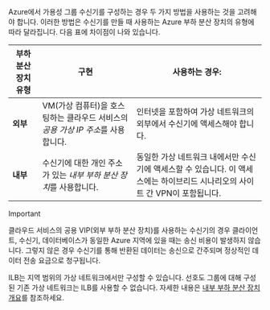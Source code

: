 Azure에서 가용성 그룹 수신기를 구성하는 경우 두 가지 방법을 사용하는 것을 고려해야 합니다. 이러한 방법은 수신기를 만들 때 사용하는 Azure 부하 분산 장치의 유형에 따라 달라집니다. 다음 표에 차이점이 나와 있습니다.

| 부하 분산 장치 유형 | 구현 | 사용하는 경우: |
| --- | --- | --- |
| **외부** |VM(가상 컴퓨터)을 호스팅하는 클라우드 서비스의 *공용 가상 IP 주소*를 사용합니다. |인터넷을 포함하여 가상 네트워크의 외부에서 수신기에 액세스해야 합니다. |
| **내부** |수신기에 대한 개인 주소가 있는 *내부 부하 분산 장치*를 사용합니다. |동일한 가상 네트워크 내에서만 수신기에 액세스할 수 있습니다. 이 액세스에는 하이브리드 시나리오의 사이트 간 VPN이 포함됩니다. |

> [!IMPORTANT]
> 클라우드 서비스의 공용 VIP(외부 부하 분산 장치)를 사용하는 수신기의 경우 클라이언트, 수신기, 데이터베이스가 동일한 Azure 지역에 있을 때는 송신 비용이 발생하지 않습니다. 그렇지 않은 경우 수신기를 통해 반환된 데이터는 송신으로 간주되며 정상적인 데이터 전송 요금으로 청구됩니다. 
> 
> 

ILB는 지역 범위의 가상 네트워크에서만 구성할 수 있습니다. 선호도 그룹에 대해 구성된 기존 가상 네트워크는 ILB를 사용할 수 없습니다. 자세한 내용은 [내부 부하 분산 장치 개요](../articles/load-balancer/load-balancer-internal-overview.md)를 참조하세요.

